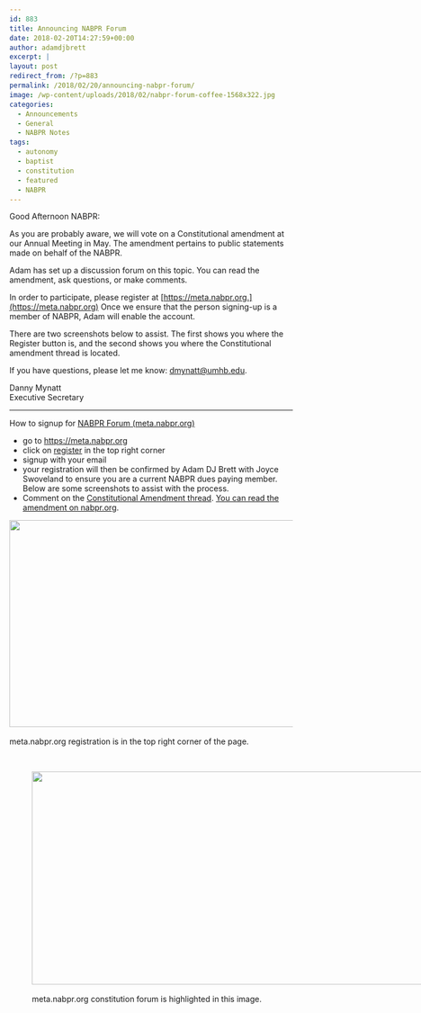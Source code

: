 ```yaml
---
id: 883
title: Announcing NABPR Forum
date: 2018-02-20T14:27:59+00:00
author: adamdjbrett
excerpt: |
layout: post
redirect_from: /?p=883
permalink: /2018/02/20/announcing-nabpr-forum/
image: /wp-content/uploads/2018/02/nabpr-forum-coffee-1568x322.jpg
categories:
  - Announcements
  - General
  - NABPR Notes
tags:
  - autonomy
  - baptist
  - constitution
  - featured
  - NABPR
---
```

Good Afternoon NABPR:

As you are probably aware, we will vote on a Constitutional amendment at our Annual Meeting in May. The amendment pertains to public statements made on behalf of the NABPR.

Adam has set up a discussion forum on this topic. You can read the amendment, ask questions, or make comments.

In order to participate, please register at [https://meta.nabpr.org.](https://meta.nabpr.org) Once we ensure that the person signing-up is a member of NABPR, Adam will enable the account.

There are two screenshots below to assist. The first shows you where the Register button is, and the second shows you where the Constitutional amendment thread is located.

If you have questions, please let me know: dmynatt@umhb.edu.

Danny Mynatt  
Executive Secretary

<!--more-->

* * *

How to signup for [NABPR Forum (meta.nabpr.org)](https://meta.nabpr.org)

  * go to <https://meta.nabpr.org>
  * click on [register](https://meta.nabpr.org/ucp.php?mode=register) in the top right corner
  * signup with your email
  * your registration will then be confirmed by Adam DJ Brett with Joyce Swoveland to ensure you are a current NABPR dues paying member. Below are some screenshots to assist with the process.
  * Comment on the [Constitutional Amendment thread](https://meta.nabpr.org/viewtopic.php?f=4&t=5). [You can read the amendment on nabpr.org](https://nabpr.org/about-nabpr/constitution/proposed-amendment-xi/).<figure id="attachment_884" aria-describedby="caption-attachment-884" style="width: 900px" class="wp-caption aligncenter">

[<img class="size-full wp-image-884" src="/wp-content/uploads/2018/02/meta-nabpr-org-01-register.png" alt="" width="900" height="368" srcset="/wp-content/uploads/2018/02/meta-nabpr-org-01-register.png 900w, /wp-content/uploads/2018/02/meta-nabpr-org-01-register-300x123.png 300w, /wp-content/uploads/2018/02/meta-nabpr-org-01-register-768x314.png 768w" sizes="(max-width: 900px) 100vw, 900px" />](/wp-content/uploads/2018/02/meta-nabpr-org-01-register.png)<figcaption id="caption-attachment-884" class="wp-caption-text">meta.nabpr.org registration is in the top right corner of the page.</figcaption></figure>

&nbsp;<figure id="attachment_885" aria-describedby="caption-attachment-885" style="width: 913px" class="wp-caption aligncenter">

[<img class="size-full wp-image-885" src="/wp-content/uploads/2018/02/meta-nabpr-org-02-constitution-forum.jpg" alt="" width="913" height="379" srcset="/wp-content/uploads/2018/02/meta-nabpr-org-02-constitution-forum.jpg 913w, /wp-content/uploads/2018/02/meta-nabpr-org-02-constitution-forum-300x125.jpg 300w, /wp-content/uploads/2018/02/meta-nabpr-org-02-constitution-forum-768x319.jpg 768w" sizes="(max-width: 913px) 100vw, 913px" />](/wp-content/uploads/2018/02/meta-nabpr-org-02-constitution-forum.jpg)<figcaption id="caption-attachment-885" class="wp-caption-text">meta.nabpr.org constitution forum is highlighted in this image.</figcaption></figure>

